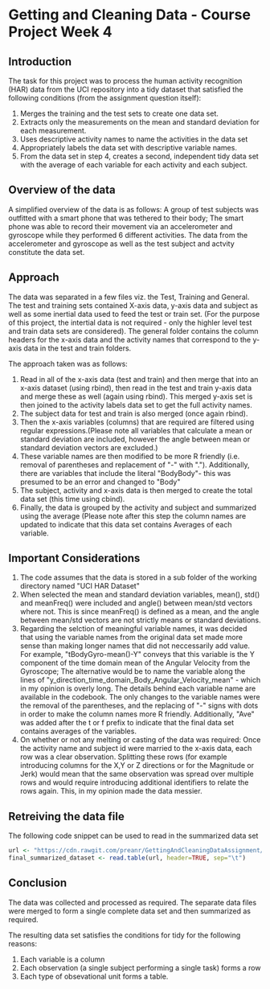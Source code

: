 # Getting and Cleaning Data - Course Project Week  4

## Introduction
The task for this project was to process the human activity recognition (HAR) data from the UCI repository into a tidy dataset that satisfied the following conditions (from the assignment question itself): 
1. Merges the training and the test sets to create one data set.
2. Extracts only the measurements on the mean and standard deviation for each measurement.
3. Uses descriptive activity names to name the activities in the data set
4. Appropriately labels the data set with descriptive variable names.
5. From the data set in step 4, creates a second, independent tidy data set with the average of each variable for each activity and each subject.
  
## Overview of the data
A simplified overview of the data is as follows: A group of test subjects was outfitted with a smart phone that was tethered to their body; The smart phone was able to record their movement via an accelerometer and gyroscope while they performed 6 different activities. The data from the accelerometer and gyroscope as well as the test subject and actvity constitute the data set.

## Approach
The data was separated in a few files viz. the Test, Training and General. The test and training sets contained X-axis data, y-axis data and subject as well as some inertial data used to feed the test or train set. (For the purpose of this project, the intertial data is not required - only the highler level test and train data sets are considered). The general folder contains the column headers for the x-axis data and the activity names that correspond to the y-axis data in the test and train folders.

The approach taken was as follows: 
1. Read in all of the x-axis data (test and train) and then merge that into an x-axis dataset (using rbind), then read in the test and train y-axis data and merge these as well (again using rbind). This merged y-axis set is then joined to the activity labels data set to get the full activity names.
2. The subject data for test and train is also merged (once again rbind).
3. Then the x-axis variables (columns) that are required are filtered using regular expressions.(Please note all variables that calculate a mean or standard deviation are included, however the angle between mean or standard deviation vectors are excluded.)
4. These variable names are then modified to be more R friendly (i.e. removal of parentheses and replacement of "-" with "."). Additionally, there are variables that include the literal "BodyBody"- this was presumed to be an error and changed to "Body"
5. The subject, activity and x-axis data is then merged to create the total data set (this time using cbind).
6. Finally, the data is grouped by the activity and subject and summarized using the average (Please note after this step the column names are updated to indicate that this data set contains Averages of each variable.

## Important Considerations
1. The code assumes that the data is stored in a sub folder of the working directory named "UCI HAR Dataset"
2. When selected the mean and standard deviation variables, mean(), std() and meanFreq() were included and angle() between mean/std vectors where not. This is since meanFreq() is defined as a mean, and the angle between mean/std vectors are not strictly means or standard deviations.
3. Regarding the selction of meaningful variable names, it was decided that using the variable names from the original data set made more sense than making longer names that did not neccessarily add value. For example, "tBodyGyro-mean()-Y" conveys that this variable is the Y component of the time domain mean of the Angular Velocity from the Gyroscope; The alternative would be to name the variable along the lines of "y_direction_time_domain_Body_Angular_Velocity_mean" - which in my opinion is overly long. The details behind each variable name are available in the codebook. The only changes to the variable names were the removal of the parentheses, and the replacing of "-" signs with dots in order to make the column names more R friendly. Additionally, "Ave" was added after the t or f prefix to indicate that the final data set contains averages of the variables.
4. On whether or not any melting or casting of the data was required: Once the activity name and subject id were married to the x-axis data, each row was a clear observation. Splitting these rows (for example introducing columns for the X,Y or Z directions or for the Magnitude or Jerk) would mean that the same observation was spread over multiple rows and would require introducing additional identifiers to relate the rows again. This, in my opinion made the data messier.

## Retreiving the data file
The following code snippet can be used to read in the summarized data set
```R
url <- "https://cdn.rawgit.com/preanr/GettingAndCleaningDataAssignment/78d55bec/summaryDS.txt"
final_summarized_dataset <- read.table(url, header=TRUE, sep="\t")
```
## Conclusion
The data was collected and processed as required. The separate data files were merged to form a single complete data set and then summarized as required.

The resulting data set satisfies the conditions for tidy for the following reasons:
1. Each variable is a column
2. Each observation (a single subject performing a single task) forms a row
3. Each type of obsevational unit forms a table.
